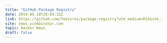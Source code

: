 ```yaml
---
title: "GitHub Package Registry"
date: 2019-05-10T20:04:33Z
link: https://github.com/features/package-registry?utm_medium=RSS&utm_source=hune
site: news.ycombinator.com
topic: Hacker News
draft: false
---
```

